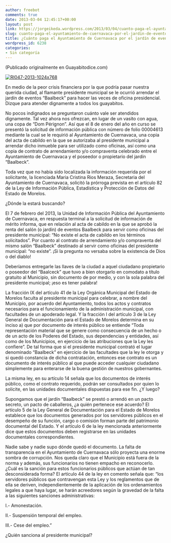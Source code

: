 ```yaml
---
author: freebot
comments: true
date: 2013-03-04 12:45:17+00:00
layout: post
link: https://jorgeikeda.wordpress.com/2013/03/04/cuanto-paga-el-ayuntamiento-de-cuernavaca-por-el-jardin-de-eventos-baalbeck/
slug: cuanto-paga-el-ayuntamiento-de-cuernavaca-por-el-jardin-de-eventos-baalbeck
title: ¿Cuánto paga el Ayuntamiento de Cuernavaca por el jardín de eventos Baalbeck?
wordpress_id: 6238
categories:
- Sin categoría
---
```


(Publicado originalmente en Guayabitodice.com)

[![RI047-2013-1024x768](http://jorgesblog.s3.amazonaws.com/wordpress/contenido/uploads/2013/07/RI047-2013-1024x768-300x225.jpg)](http://jorgesblog.s3.amazonaws.com/wordpress/contenido/uploads/2013/07/RI047-2013-1024x768.jpg)

En medio de la peor crisis financiera por la que podría pasar nuestra querida ciudad, al flamante presidente municipal se le ocurrió arrendar el jardín de eventos “Baalbeck” para hacer las veces de oficina presidencial. Dizque para atender dignamente a todos los guayabitos.

No pocos indignados se  preguntaron cuánto  vale ser atendidos dignamente. Tal vez ahora nos ofrezcan, en lugar de un vasito con agua, una copa de “Dom Pérignon”. Así que el 8 de enero del año en curso se presentó la solicitud de información pública con número de folio 00004613 mediante la cual se  le requirió  al Ayuntamiento de Cuernavaca, una copia del acta de cabildo en la que se autorizaba al presidente municipal a arrendar dicho inmueble para ser utilizado como oficinas, así como una copia de contrato de arrendamiento y/o compraventa celebrado entre el Ayuntamiento de Cuernavaca y el poseedor o propietario del jardín “Baalbeck”.

Toda vez que no había sido localizada la información requerida por el solicitante,  la licenciada Maria Cristina Rios Meraza, Secretaria del Ayuntamiento de Cuernavaca, solicitó la prórroga prevista en el artículo 82 de la Ley de Información Pública, Estadística y Protección de Datos del Estado de Morelos.

¿Dónde la estará buscando?

El 7 de febrero del 2013, la Unidad de Información Pública del Ayuntamiento de Cuernavaca, en respuesta terminal a la solicitud de información de mérito informa, que en relación al acta de cabildo en la que se aprobó la renta del salón (o jardín) de eventos Baalbeck para servir como oficinas del presidente municipal: “No existe el acta de cabildo en los términos solicitados”. Por cuanto al contrato de arrendamiento y/o compraventa del mismo salón “Baalbeck” destinado al servir como oficinas del presidente municipal: “no existe”. ¡Si la pregunta no versaba sobre la existencia de Dios o del diablo!

Deberíamos entregarle las llaves de la ciudad a aquel ciudadano propietario o poseedor del “Baalceck” que tuvo a bien otorgarlo en comodato a título gratuito al Municipio, sin documento de por medio, y con la sola palabra del presidente municipal; ¡eso es tener palabra!

La fracción IX del artículo 41 de la Ley Orgánica Municipal del Estado de Morelos faculta al presidente municipal para celebrar, a nombre del Municipio, por acuerdo del Ayuntamiento, todos los actos y contratos necesarios para el funcionamiento de la administración municipal, con facultades de un apoderado legal. Y la fracción I del artículo 3 de la Ley General de Documentación para el Estado de Morelos determina en su inciso a) que por documento de interés público se entiende “Toda representación material que se genere como consecuencia de un hecho o de un acto de los Poderes del Estado, sus dependencias y entidades, así como de los Municipios, en ejercicio de las atribuciones que la Ley les confiere”. De tal forma que si el presidente municipal contrató el lugar denominado “Baalbeck” en ejercicio de las facultades que la ley le otorga y si quedó constancia de dicha contratación, entonces ese contrato es un documento de interés público al que puede acceder cualquier ciudadano simplemente para enterarse de la buena gestión de nuestros gobernantes.

La misma ley, en su artículo 14 señala que los documentos de interés público, como el contrato requerido,  podrán ser consultados por quien lo solicite, en las unidades documentales dispuestas para ese fin. ¿Y luego?

Supongamos que el jardín “Baalbeck” se prestó o arrendó en un pacto secreto, un pacto de caballeros, ¿a quién pertenece ese acuerdo? El artículo 5 de la Ley General de Documentación para el Estado de Morelos establece que los documentos generados por los servidores públicos en el desempeño de su función, cargo o comisión  forman parte del patrimonio documental del Estado. Y el artículo 6 de la ley mencionada anteriormente  dice que estos documentos deben registrarse en las unidades documentales correspondientes.

Nadie sabe y nadie supo dónde quedó el documento. La falta de transparencia en el Ayuntamiento de Cuernavaca sólo proyecta una enorme sombra de corrupción. Nos queda claro que el Municipio está fuera de la norma y además, sus funcionarios no tienen empacho en reconocerlo. ¿Cuál es la sanción para estos funcionarios públicos que actúan de tan desconsiderada forma? El artículo 44 de la ley en comento señala que: “los servidores públicos que contravengan esta Ley y los reglamentos que de ella se deriven, independientemente de la aplicación de los ordenamientos legales a que haya lugar, se harán acreedores según la gravedad de la falta a las siguientes sanciones administrativas:

I.- Amonestación.

II.- Suspensión temporal del empleo.

III.- Cese del empleo.”

¿Quién sanciona al presidente municipal?
